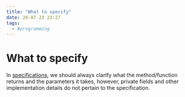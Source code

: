 ```yaml
---
title: "What to specify"
date: 20-07-23 23:27
tags:
  - #programming
---
```


# What to specify

In [specifications](20072330), we should always clarify what the method/function returns and 
the parameters it takes, however, private fields and other implementation details
do not pertain to the specification.
